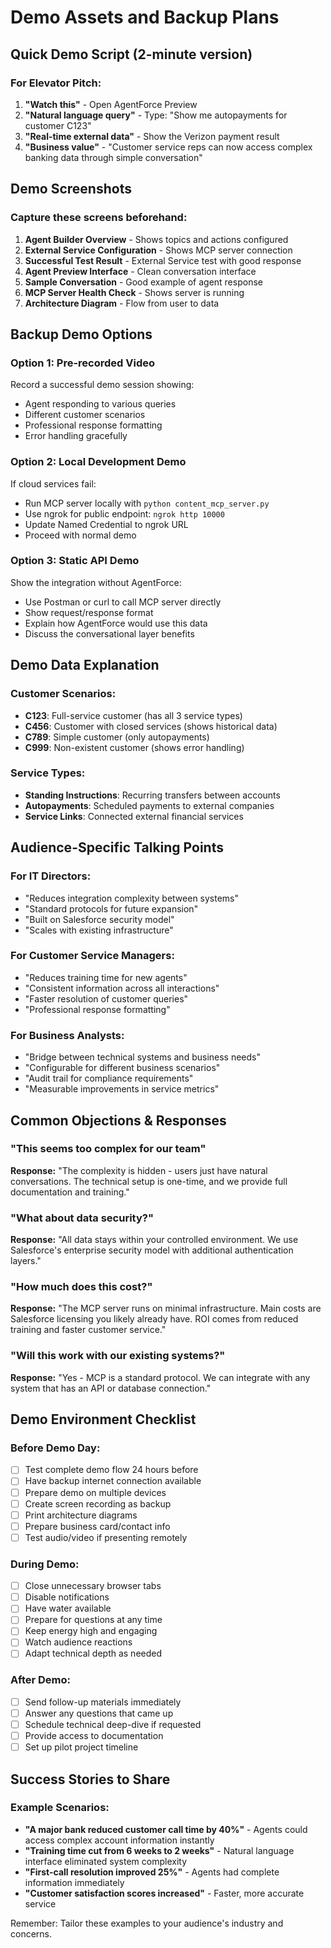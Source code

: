 # Demo Assets and Backup Plans

## Quick Demo Script (2-minute version)

### For Elevator Pitch:
1. **"Watch this"** - Open AgentForce Preview
2. **"Natural language query"** - Type: "Show me autopayments for customer C123"
3. **"Real-time external data"** - Show the Verizon payment result
4. **"Business value"** - "Customer service reps can now access complex banking data through simple conversation"

## Demo Screenshots

### Capture these screens beforehand:
1. **Agent Builder Overview** - Shows topics and actions configured
2. **External Service Configuration** - Shows MCP server connection
3. **Successful Test Result** - External Service test with good response
4. **Agent Preview Interface** - Clean conversation interface
5. **Sample Conversation** - Good example of agent response
6. **MCP Server Health Check** - Shows server is running
7. **Architecture Diagram** - Flow from user to data

## Backup Demo Options

### Option 1: Pre-recorded Video
Record a successful demo session showing:
- Agent responding to various queries
- Different customer scenarios
- Professional response formatting
- Error handling gracefully

### Option 2: Local Development Demo
If cloud services fail:
- Run MCP server locally with `python content_mcp_server.py`
- Use ngrok for public endpoint: `ngrok http 10000`
- Update Named Credential to ngrok URL
- Proceed with normal demo

### Option 3: Static API Demo
Show the integration without AgentForce:
- Use Postman or curl to call MCP server directly
- Show request/response format
- Explain how AgentForce would use this data
- Discuss the conversational layer benefits

## Demo Data Explanation

### Customer Scenarios:
- **C123**: Full-service customer (has all 3 service types)
- **C456**: Customer with closed services (shows historical data)
- **C789**: Simple customer (only autopayments)
- **C999**: Non-existent customer (shows error handling)

### Service Types:
- **Standing Instructions**: Recurring transfers between accounts
- **Autopayments**: Scheduled payments to external companies
- **Service Links**: Connected external financial services

## Audience-Specific Talking Points

### For IT Directors:
- "Reduces integration complexity between systems"
- "Standard protocols for future expansion"
- "Built on Salesforce security model"
- "Scales with existing infrastructure"

### For Customer Service Managers:
- "Reduces training time for new agents"
- "Consistent information across all interactions"
- "Faster resolution of customer queries"
- "Professional response formatting"

### For Business Analysts:
- "Bridge between technical systems and business needs"
- "Configurable for different business scenarios"
- "Audit trail for compliance requirements"
- "Measurable improvements in service metrics"

## Common Objections & Responses

### "This seems too complex for our team"
**Response:** "The complexity is hidden - users just have natural conversations. The technical setup is one-time, and we provide full documentation and training."

### "What about data security?"
**Response:** "All data stays within your controlled environment. We use Salesforce's enterprise security model with additional authentication layers."

### "How much does this cost?"
**Response:** "The MCP server runs on minimal infrastructure. Main costs are Salesforce licensing you likely already have. ROI comes from reduced training and faster customer service."

### "Will this work with our existing systems?"
**Response:** "Yes - MCP is a standard protocol. We can integrate with any system that has an API or database connection."

## Demo Environment Checklist

### Before Demo Day:
- [ ] Test complete demo flow 24 hours before
- [ ] Have backup internet connection available
- [ ] Prepare demo on multiple devices
- [ ] Create screen recording as backup
- [ ] Print architecture diagrams
- [ ] Prepare business card/contact info
- [ ] Test audio/video if presenting remotely

### During Demo:
- [ ] Close unnecessary browser tabs
- [ ] Disable notifications
- [ ] Have water available
- [ ] Prepare for questions at any time
- [ ] Keep energy high and engaging
- [ ] Watch audience reactions
- [ ] Adapt technical depth as needed

### After Demo:
- [ ] Send follow-up materials immediately
- [ ] Answer any questions that came up
- [ ] Schedule technical deep-dive if requested
- [ ] Provide access to documentation
- [ ] Set up pilot project timeline

## Success Stories to Share

### Example Scenarios:
- **"A major bank reduced customer call time by 40%"** - Agents could access complex account information instantly
- **"Training time cut from 6 weeks to 2 weeks"** - Natural language interface eliminated system complexity
- **"First-call resolution improved 25%"** - Agents had complete information immediately
- **"Customer satisfaction scores increased"** - Faster, more accurate service

Remember: Tailor these examples to your audience's industry and concerns.
